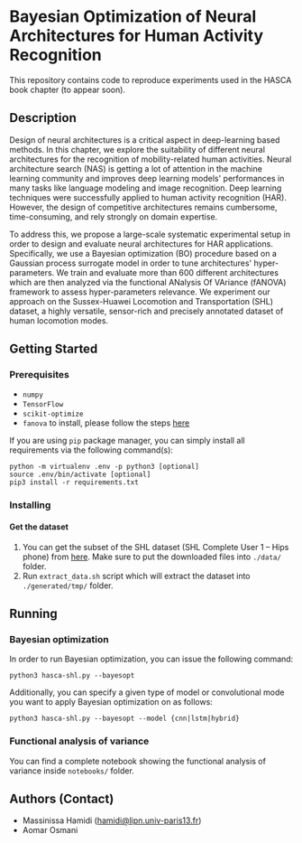 # Bayesian Optimization of Neural Architectures for Human Activity Recognition
This repository contains code to reproduce experiments used in the HASCA book chapter (to appear soon).

## Description
Design of neural architectures is a critical aspect in deep-learning based methods.
In this chapter, we explore the suitability of different neural architectures for the recognition of mobility-related human activities.
Neural architecture search (NAS) is getting a lot of attention in the machine learning community and improves deep learning models' performances in many tasks like language modeling and image recognition.
Deep learning techniques were successfully applied to human activity recognition (HAR). However, the design of competitive architectures remains cumbersome, time-consuming, and rely strongly on domain expertise.

To address this, we propose a large-scale systematic experimental setup in order to design and evaluate neural architectures for HAR applications.
Specifically, we use a Bayesian optimization (BO) procedure based on a Gaussian process surrogate model in order to tune architectures' hyper-parameters.
We train and evaluate more than 600 different architectures which are then analyzed via the functional ANalysis Of VAriance (fANOVA) framework to assess hyper-parameters relevance.
We experiment our approach on the Sussex-Huawei Locomotion and Transportation (SHL) dataset, a highly versatile, sensor-rich and precisely annotated dataset of human locomotion modes.

## Getting Started

### Prerequisites
* `numpy`
* `TensorFlow`
* `scikit-optimize`
* `fanova` to install, please follow the steps [here](https://automl.github.io/fanova/install.html)

If you are using `pip` package manager, you can simply install all requirements via the following command(s):

    python -m virtualenv .env -p python3 [optional]
    source .env/bin/activate [optional]
    pip3 install -r requirements.txt

### Installing
#### Get the dataset
1. You can get the subset of the SHL dataset (SHL Complete User 1 – Hips phone) from [here](http://www.shl-dataset.org/download/#shldataset-user1-hips). Make sure to put the downloaded files into `./data/` folder.
2. Run `extract_data.sh` script which will extract the dataset into `./generated/tmp/` folder.

## Running
### Bayesian optimization
In order to run Bayesian optimization, you can issue the following command:

    python3 hasca-shl.py --bayesopt
    
Additionally, you can specify a given type of model or convolutional mode you want to apply Bayesian optimization on as follows:

    python3 hasca-shl.py --bayesopt --model {cnn|lstm|hybrid}

### Functional analysis of variance
You can find a complete notebook showing the functional analysis of variance inside `notebooks/` folder.

## Authors (Contact)
* Massinissa Hamidi (hamidi@lipn.univ-paris13.fr)
* Aomar Osmani

